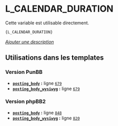 # L_CALENDAR_DURATION


Cette variable est utilisable directement.

```html
{L_CALENDAR_DURATION}
```

[*Ajouter une description*](https://fa-tvars.appspot.com/var/L_CALENDAR_DURATION)

## Utilisations dans les templates

### Version PunBB
* __[`posting_body`](../tpl/var/punbb/posting_body.md#readme) :__ ligne [`679`](../tpl/src/punbb/posting_body.tpl#L679)
* __[`posting_body_wysiwyg`](../tpl/var/punbb/posting_body_wysiwyg.md#readme) :__ ligne [`679`](../tpl/src/punbb/posting_body_wysiwyg.tpl#L679)

### Version phpBB2
* __[`posting_body`](../tpl/var/subsilver/posting_body.md#readme) :__ ligne [`848`](../tpl/src/subsilver/posting_body.tpl#L848)
* __[`posting_body_wysiwyg`](../tpl/var/subsilver/posting_body_wysiwyg.md#readme) :__ ligne [`820`](../tpl/src/subsilver/posting_body_wysiwyg.tpl#L820)